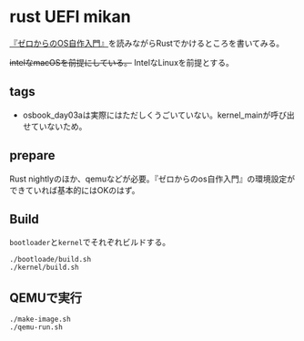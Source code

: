 # rust UEFI mikan

[『ゼロからのOS自作入門』](https://book.mynavi.jp/ec/products/detail/id=121220)を読みながらRustでかけるところを書いてみる。

<s>intelなmacOSを前提にしている。</s>
IntelなLinuxを前提とする。

## tags

* osbook_day03aは実際にはただしくうごいていない。kernel_mainが呼び出せていないため。

## prepare

Rust nightlyのほか、qemuなどが必要。『ゼロからのos自作入門』の環境設定ができていれば基本的にはOKのはず。

## Build

`bootloader`と`kernel`でそれぞれビルドする。

```
./bootloade/build.sh
./kernel/build.sh
```

## QEMUで実行

```
./make-image.sh
./qemu-run.sh
```

